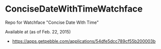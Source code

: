 # ConciseDateWithTimeWatchface
Repo for Watchface "Concise Date With Time"

Available at (as of Feb. 22, 2015)
* https://apps.getpebble.com/applications/54dfe5dcc789cf55b200003b
